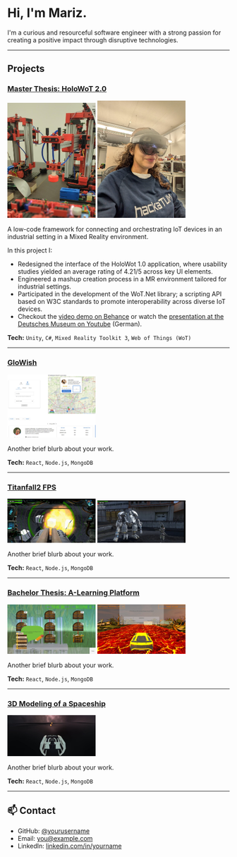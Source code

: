 # Hi, I'm Mariz.

I'm a curious and resourceful software engineer with a strong passion for creating a positive impact through disruptive technologies.

---

## Projects

### [Master Thesis: HoloWoT 2.0](https://www.behance.net/gallery/219779283/HoloWot20-Connecting-IoT-Devices-in-Mixed-Reality?error=invalid_scope)
<p float="center">
  <img src="images/vacuum-gripper-robot.jpg" width="200" />
  <img src="images/VR.jpg" width="200" />
</p>



 A low-code framework for connecting and orchestrating IoT devices in an industrial setting in a Mixed Reality environment.

 In this project I:
- Redesigned the interface of the HoloWot 1.0 application, where usability studies yielded an average rating of 4.21/5 across key UI elements.
- Engineered a mashup creation process in a MR environment tailored for industrial settings.
- Participated in the development of the WoT.Net library; a scripting API based on W3C standards to promote interoperability across diverse IoT devices.
- Checkout the [video demo on Behance](https://www.behance.net/gallery/219779283/HoloWot20-Connecting-IoT-Devices-in-Mixed-Reality?error=invalid_scope) or watch the [presentation at the Deutsches Museum on Youtube](https://www.youtube.com/live/e8iBIOo6fb0?si=b9eN-O429DE8Ts3x&t=2260) (German).

**Tech:** ``Unity``, ``C#``, ``Mixed Reality Toolkit 3``, ``Web of Things (WoT)``

---

### [GloWish](https://mnakhla.github.io/GlowishFrontend/)
<p float="cetner">
  <img src="images/Glowish.jpg" width="200" />
</p>
Another brief blurb about your work.

**Tech:** `React`, `Node.js`, `MongoDB`

---

### [Titanfall2 FPS](https://www.behance.net/gallery/103365935/A-Recreated-Version-of-Titanfall2)
<p float="cetner">
  <img src="images/Titanfall1.jpg" width="200" />
  <img src="images/Titanfall2.jpg" width="200" />
</p>
Another brief blurb about your work.

**Tech:** `React`, `Node.js`, `MongoDB`

---
### [Bachelor Thesis: A-Learning Platform](https://www.behance.net/gallery/103471519/Platform-of-3-Educational-Games)
<p float="cetner">
  <img src="images/BachelorThesis.jpg" width="200" />
  <img src="images/BachelorThesis2.jpg" width="200" />
</p>
Another brief blurb about your work.

**Tech:** `React`, `Node.js`, `MongoDB`

---
### [3D Modeling of a Spaceship](https://www.behance.net/gallery/103468513/3D-Modeling-of-a-Spaceship)
<p float="cetner">
  <img src="images/Spaceship.jpg" width="200" />
  
</p>
Another brief blurb about your work.

**Tech:** `React`, `Node.js`, `MongoDB`

---


## 📫 Contact

- GitHub: [@yourusername](https://github.com/yourusername)
- Email: [you@example.com](mailto:you@example.com)
- LinkedIn: [linkedin.com/in/yourname](https://linkedin.com/in/yourname)
